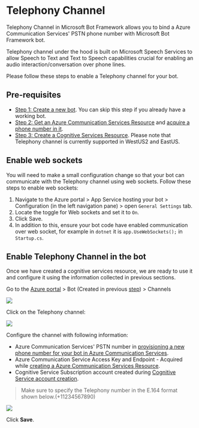 # Telephony Channel
Telephony Channel in Microsoft Bot Framework allows you to bind a Azure Communication Services' PSTN phone number with Microsoft Bot Framework bot.

Telephony channel under the hood is built on Microsoft Speech Services to allow Speech to Text and Text to Speech capabilities crucial for enabling an audio interaction/conversation over phone lines.

Please follow these steps to enable a Telephony channel for your bot.

## Pre-requisites
* [Step 1: Create a new bot](CreateBot.md). You can skip this step if you already have a working bot.
* [Step 2: Get an Azure Communication Services Resource](https://docs.microsoft.com/azure/communication-services/quickstarts/create-communication-resource) and [acquire a phone number in it](https://docs.microsoft.com/azure/communication-services/quickstarts/telephony-sms/get-phone-number).
* [Step 3: Create a Cognitive Services Resource](CreateCogSvcsResource.md). Please note that Telephony channel is currently supported in WestUS2 and EastUS.

## Enable web sockets
You will need to make a small configuration change so that your bot can communicate with the Telephony channel using web sockets. Follow these steps to enable web sockets:

1. Navigate to the Azure portal > App Service hosting your bot > Configuration (in the left navigation pane) > open `General Settings` tab.
1. Locate the toggle for Web sockets and set it to `On`.
1. Click Save.
1. In addition to this, ensure your bot code have enabled communication over web socket, for example in `dotnet` it is `app.UseWebSockets();` in `Startup.cs`.

## Enable Telephony Channel in the bot

Once we have created a cognitive services resource, we are ready to use it and configure it using the information collected in previous sections.

Go to the [Azure portal](https://portal.azure.com) > Bot (Created in previous [step](CreateBot.md)) > Channels

![](images/create-a-bot/c015-click-on-channels.png)

Click on the Telephony channel:

![](images/create-a-bot/c016-click-on-telephony.png)

Configure the channel with following information:

* Azure Communication Services' PSTN number in [provisioning a new phone number for your bot in Azure Communication Services](https://docs.microsoft.com/azure/communication-services/quickstarts/telephony-sms/get-phone-number).
* Azure Communication Service Access Key and Endpoint - Acquired while [creating a Azure Communication Services Resource](https://docs.microsoft.com/azure/communication-services/quickstarts/create-communication-resource).
* Cognitive Service Subscription account created during [Cognitive Service account creation](CreateCogSvcsResource.md).

>Make sure to specify the Telephony number in the E.164 format shown below.(+11234567890)

![](images/create-a-bot/c017-fill-out-settings-click-save.png)

Click **Save**.

